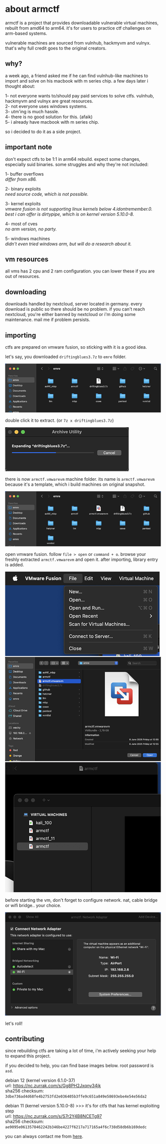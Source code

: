 
# about armctf
armctf is a project that provides downloadable vulnerable virtual machines, rebuilt from amd64 to arm64. it's for users to practice ctf challenges on arm-based systems.  

vulnerable machines are sourced from vulnhub, hackmyvm and vulnyx. that's why full credit goes to the original creators.  

## why?
a week ago, a friend asked me if he can find vulnhub-like machines to import and solve on his macbook with m series chip. a few days later i thought about:  

1- not everyone wants to/should pay paid services to solve ctfs. vulnhub, hackmyvm and vulnyx are great resources.  
2- not everyone uses windows systems.  
3- utm'ing is much hassle.  
4- there is no good solution for this. (afaik)  
5- i already have macbook with m series chip.  

so i decided to do it as a side project.  

## important note
don't expect ctfs to be 1:1 in arm64 rebuild. expect some changes, especially suid binaries. some struggles and why they're not included:

1- buffer overflows  
_differ from x86._  

2- binary exploits  
_need source code, which is not possible._  

3- kernel exploits  
_vmware fusion is not supporting linux kernels below 4.idontremember.0. best i can offer is dirtypipe, which is on kernel version 5.10.0-8._  

4- most of cves  
_no arm version, no party._  

5- windows machines  
_didn't even tried windows arm, but will do a research about it._  

## vm resources
all vms has 2 cpu and 2 ram configuration. you can lower these if you are out of resources.  

## downloading 
downloads handled by nextcloud, server located in germany. every download is public so there should be no problem. if you can't reach nextcloud, you're either banned by nextcloud or i'm doing some maintenance. mail me if problem persists.

## importing
ctfs are prepared on vmware fusion, so sticking with it is a good idea.

let's say, you downloaded `driftingblues3.7z` to `emre` folder.  

![](https://raw.githubusercontent.com/armctf/armctf/main/gitassets/2.jpg)



double click it to extract. (or `7z x driftingblues3.7z`)  

![](https://raw.githubusercontent.com/armctf/armctf/main/gitassets/1.jpg)


there is now `armctf.vmwarevm` machine folder. its name is `armctf.vmwarevm` because it's a template, which i build machines on original snapshot.  

![](https://raw.githubusercontent.com/armctf/armctf/main/gitassets/3.jpg)


open vmware fusion. follow `file > open` or `command + o`. browse your freshly extracted `armctf.vmwarevm` and open it. after importing, library entry is added.  

![](https://raw.githubusercontent.com/armctf/armctf/main/gitassets/4.jpg)
![](https://raw.githubusercontent.com/armctf/armctf/main/gitassets/5.jpg)
![](https://raw.githubusercontent.com/armctf/armctf/main/gitassets/6.jpg)
  
  
before starting the vm, don't forget to configure network. nat, cable bridge or wifi bridge.. your choice.  

![](https://raw.githubusercontent.com/armctf/armctf/main/gitassets/7.jpg)


let's roll!  

## contributing
since rebuilding ctfs are taking a lot of time, i'm actively seeking your help to expand this project.

if you decided to help, you can find base images below. root password is `asd`.  

debian 12 (kernel version 6.1.0-37)  
url: https://nc.zurrak.com/s/Gg8PH2Jxqny34jk  
sha256 checksum: `3dbe736ad4d68fe4b2753fd2e036405b3ffe9c651a849e58693ebe4e54e56da2`  

debian 11 (kernel version 5.10.0-8) >>> it's for ctfs that has kernel exploiting step  
url: https://nc.zurrak.com/s/S7r2Y4B8NCETg97  
sha256 checksum: `ae9095e0613578462242b346be4227f6217a717165a4f6c738d58db6b169dedc`  

you can always contact me from [here](https://armctf.com/contact.html).

